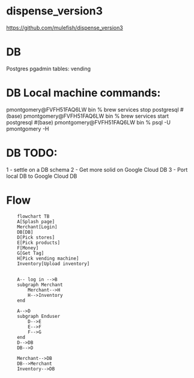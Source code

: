 # dispense_version3
https://github.com/mulefish/dispense_version3

# DB 
Postgres
pgadmin
tables: 
vending 

# DB Local machine commands: 
pmontgomery@FVFH51FAQ6LW bin % brew services stop postgresql
#(base) pmontgomery@FVFH51FAQ6LW bin % brew services start postgresql
#(base) pmontgomery@FVFH51FAQ6LW bin % psql -U pmontgomery -H

# DB TODO: 
1 - settle on a DB schema 
2 - Get more solid on Google Cloud DB 
3 - Port local DB to Google Cloud DB 

# Flow

```mermaid
    flowchart TB
    A[Splash page]
    Merchant[Login]
    DB[DB]
    D[Pick stores]
    E[Pick products]
    F[Money]
    G[Get Tag]
    H[Pick vending machine]
    Inventory[Upload inventory]


    A-- log in -->B
    subgraph Merchant
        Merchant-->H
        H-->Inventory
    end
    
    A-->D
    subgraph Enduser
        D-->E
        E-->F
        F-->G
    end
    D-->DB
    DB-->D

    Merchant-->DB
    DB-->Merchant
    Inventory-->DB

```
